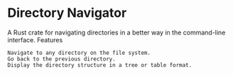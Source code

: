 

# Directory Navigator

A Rust crate for navigating directories in a better way in the command-line interface.
Features

    Navigate to any directory on the file system.
    Go back to the previous directory.
    Display the directory structure in a tree or table format.

